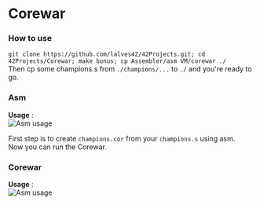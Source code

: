 <h1>Corewar</h1>

### How to use

`git clone https://github.com/lalves42/42Projects.git; cd 42Projects/Corewar; make bonus; cp Assembler/asm VM/corewar ./`  
Then cp some champions.s from `./champions/...` to `./` and you're ready to go.  

### Asm
**Usage** :  
![Asm usage](https://img4.hostingpics.net/pics/749826asmusage.png)

First step is to create `champions.cor` from your `champions.s` using asm.  
Now you can run the Corewar.

### Corewar
**Usage** :  
![Asm usage](https://img4.hostingpics.net/pics/777227corewarusage.png)

